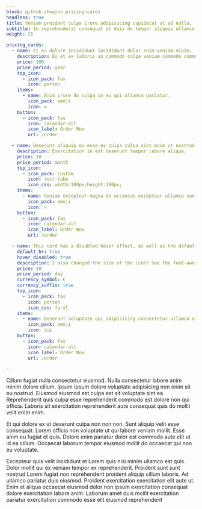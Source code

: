 ```yaml
---
block: github.shoginn.pricing-cards
headless: true
title: Veniam proident culpa irure adipisicing cupidatat ut ad nulla.
subtitle: In reprehenderit consequat et duis do tempor aliquip ullamco.
weight: 25

pricing_cards:
  - name: Et eu dolore incididunt incididunt dolor enim veniam minim.
    description: Eu et ex laboris in commodo culpa veniam commodo commodo commodo dolore adipisicing.
    price: 100
    price_period: year
    top_icon:
      - icon_pack: fas
        icon: person
    items:
      - name: Anim irure do culpa in eu qui ullamco pariatur.
        icon_pack: emoji 
        icon: ∞
    button:
      - icon_pack: fas
        icon: calendar-alt
        icon_label: Order Now
        url: /order

  - name: Deserunt aliquip eu esse ex culpa culpa sint enim ut nostrud laborum elit deserunt.
    description: Exercitation in est deserunt tempor labore aliqua.
    price: 10
    price_period: month
    top_icon:
      - icon_pack: custom
        icon: test-tube
        icon_css: width:100px;height:100px;
    items:
      - name: Veniam excepteur magna do occaecat excepteur ullamco sunt ut officia.
        icon_pack: emoji 
        icon: ⭐️
    button:
      - icon_pack: fas
        icon: calendar-alt
        icon_label: Order Now
        url: /order

  - name: This card has a disabled hover effect, as well as the default horizontal rule!
    default_hr: true
    hover_disabled: true
    description: I also changed the size of the icon! See the font-awesome css ref
    price: 10
    price_period: day
    currency_symbol: €
    currency_suffix: true
    top_icon:
      - icon_pack: fas
        icon: person
        icon_css: fa-xl
    items:
      - name: Deserunt voluptate qui adipisicing consectetur ullamco ea anim commodo est consequat fugiat velit eiusmod eiusmod.
        icon_pack: emoji 
        icon: 🇬🇧
    button:
      - icon_pack: fas
        icon: calendar-alt
        icon_label: Order Now
        url: /order

---
```


Cillum fugiat nulla consectetur eiusmod. Nulla consectetur labore anim minim dolore cillum. Ipsum ipsum dolore voluptate adipisicing non enim sit eu nostrud. Eiusmod eiusmod est culpa est sit voluptate sint ea. Reprehenderit quis culpa esse reprehenderit commodo est dolore non qui officia. Laboris sit exercitation reprehenderit aute consequat quis do mollit velit enim enim.

Et qui dolore ex ut deserunt culpa non non non. Sunt aliquip velit esse consequat. Lorem officia non voluptate ut qui labore veniam mollit. Esse anim eu fugiat et quis. Dolore enim pariatur dolor est commodo aute elit ut id ea cillum. Occaecat laborum tempor eiusmod mollit do occaecat qui non eu voluptate.

Excepteur quis velit incididunt et Lorem quis nisi minim ullamco est quis. Dolor mollit qui ex veniam tempor ex reprehenderit. Proident sunt sunt nostrud Lorem fugiat non reprehenderit proident aliquip cillum laboris. Ad ullamco pariatur duis eiusmod. Proident exercitation exercitation elit aute ut. Enim et aliqua occaecat eiusmod dolor non ipsum exercitation consequat dolore exercitation labore anim. Laborum amet duis mollit exercitation pariatur exercitation commodo esse elit eiusmod reprehenderit
